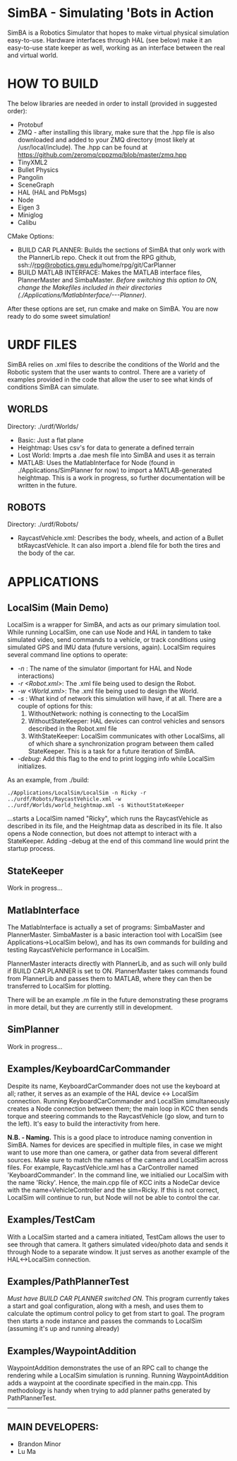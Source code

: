 SimBA - Simulating 'Bots in Action
====================================

SimBA is a Robotics Simulator that hopes to make virtual physical simulation easy-to-use. Hardware interfaces through HAL (see below) make it an easy-to-use state keeper as well, working as an interface between the real and virtual world.

HOW TO BUILD
====================================

The below libraries are needed in order to install (provided in suggested order):
- Protobuf
- ZMQ - after installing this library, make sure that the .hpp file is also downloaded and added to your ZMQ directory (most likely at /usr/local/include). The .hpp can be found at https://github.com/zeromq/cppzmq/blob/master/zmq.hpp
- TinyXML2
- Bullet Physics
- Pangolin
- SceneGraph
- HAL (HAL and PbMsgs)
- Node
- Eigen 3
- Miniglog
- Calibu

CMake Options:
- BUILD CAR PLANNER: Builds the sections of SimBA that only work with the PlannerLib repo. Check it out from the RPG github, ssh://rpg@robotics.gwu.edu/home/rpg/git/CarPlanner
- BUILD MATLAB INTERFACE: Makes the MATLAB interface files, PlannerMaster and SimbaMaster. *Before switching this option to ON, change the Makefiles included in their directories (./Applications/MatlabInterface/---Planner)*.

After these options are set, run cmake and make on SimBA. You are now ready to do some sweet simulation!

URDF FILES
====================================

SimBA relies on .xml files to describe the conditions of the World and the Robotic system that the user wants to control. There are a variety of examples provided in the code that allow the user to see what kinds of conditions SimBA can simulate. 

WORLDS
---------
Directory: ./urdf/Worlds/
- Basic: Just a flat plane
- Heightmap: Uses csv's for <X Y Z> data to generate a defined terrain
- Lost World: Imprts a .dae mesh file into SimBA and uses it as terrain
- MATLAB: Uses the MatlabInterface for Node (found in ./Applications/SimPlanner for now) to import a MATLAB-generated heightmap. This is a work in progress, so further documentation will be written in the future.

ROBOTS
---------
Directory: ./urdf/Robots/
- RaycastVehicle.xml: Describes the body, wheels, and action of a Bullet btRaycastVehicle. It can also import a .blend file for both the tires and the body of the car. 

APPLICATIONS
====================================

LocalSim (Main Demo)
---------
LocalSim is a wrapper for SimBA, and acts as our primary simulation tool. While running LocalSim, one can use Node and HAL in tandem to take simulated video, send commands to a vehicle, or track conditions using simulated GPS and IMU data (future versions, again). LocalSim requires several command line options to operate:
- *-n <SimName>*: The name of the simulator (important for HAL and Node interactions)
- *-r <Robot.xml>*: The .xml file being used to design the Robot. 
- *-w <World.xml>*: The .xml file being used to design the World.
- *-s <Statekeeper Option>*: What kind of network this simulation will have, if at all. There are a couple of options for this:
	1. WithoutNetwork: nothing is connecting to the LocalSim
	2. WithoutStateKeeper: HAL devices can control vehicles and sensors described in the Robot.xml file
	3. WithStateKeeper: LocalSim communicates with other LocalSims, all of which share a synchronization program between them called StateKeeper. This is a task for a future iteration of SimBA.
- *-debug*: Add this flag to the end to print logging info while LocalSim initializes.

As an example, from ./build:

	./Applications/LocalSim/LocalSim -n Ricky -r ../urdf/Robots/RaycastVehicle.xml -w ../urdf/Worlds/world_heightmap.xml -s WithoutStateKeeper

...starts a LocalSim named "Ricky", which runs the RaycastVehicle as described in its file, and the Heightmap data as described in its file. It also opens a Node connection, but does not attempt to interact with a StateKeeper. Adding -debug at the end of this command line would print the startup process. 

StateKeeper
---------
Work in progress...

MatlabInterface
---------

The MatlabInterface is actually a set of programs: SimbaMaster and PlannerMaster. SimbaMaster is a basic interaction tool with LocalSim (see Applications->LocalSim below), and has its own commands for building and testing RaycastVehicle performance in LocalSim.

PlannerMaster interacts directly with PlannerLib, and as such will only build if BUILD CAR PLANNER is set to ON. PlannerMaster takes commands found from PlannerLib and passes them to MATLAB, where they can then be transferred to LocalSim for plotting.

There will be an example .m file in the future demonstrating these programs in more detail, but they are currently still in development.

SimPlanner
---------
Work in progress...

Examples/KeyboardCarCommander
---------
Despite its name, KeyboardCarCommander does not use the keyboard at all; rather, it serves as an example of the HAL device <-> LocalSim connection. Running KeyboardCarCommander and LocalSim simultaneously creates a Node connection between them; the main loop in KCC then sends torque and steering commands to the RaycastVehicle (go slow, and turn to the left). It's easy to build the interactivity from here.

**N.B. - Naming.** This is a good place to introduce naming convention in SimBA. Names for devices are specified in multiple files, in case we might want to use more than one camera, or gather data from several different sources. Make sure to match the names of the camera and LocalSim across files. For example, RaycastVehicle.xml has a CarController named 'KeyboardCommander'. In the command line, we initialied our LocalSim with the name 'Ricky'. Hence, the main.cpp file of KCC inits a NodeCar device with the name=VehicleController and the sim=Ricky. If this is not correct, LocalSim will continue to run, but Node will not be able to control the car. 

Examples/TestCam
---------
With a LocalSim started and a camera initiated, TestCam allows the user to see through that camera. It gathers simulated video/photo data and sends it through Node to a separate window. It just serves as another example of the HAL<->LocalSim connection.

Examples/PathPlannerTest
---------
*Must have BUILD CAR PLANNER switched ON.* This program currently takes a start and goal configuration, along with a mesh, and uses them to calculate the optimum control policy to get from start to goal. The program then starts a node instance and passes the commands to LocalSim (assuming it's up and running already)

Examples/WaypointAddition
---------
WaypointAddition demonstrates the use of an RPC call to change the rendering while a LocalSim simulation is running. Running WaypointAddition adds a waypoint at the coordinate specified in the main.cpp. This methodology is handy when trying to add planner paths generated by PathPlannerTest. 


******************************

MAIN DEVELOPERS:
----------
* Brandon Minor
* Lu Ma
